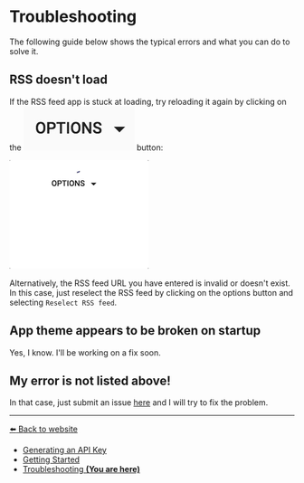 # Troubleshooting
The following guide below shows the typical errors and what you can do to solve it.

## RSS doesn't load
If the RSS feed app is stuck at loading, try reloading it again by clicking on the ![Options button](../img/troubleshooting/options_btn.jpg) button:

![Options](../img/troubleshooting/rss_feed_not_loading.gif)

Alternatively, the RSS feed URL you have entered is invalid or doesn't exist. In this case, just reselect the RSS feed by clicking on the options button and selecting `Reselect RSS feed`.

## App theme appears to be broken on startup
Yes, I know. I'll be working on a fix soon.

## My error is not listed above!
In that case, just submit an issue [here][issue_form] and I will try to fix the problem.

[issue_form]: https://goo.gl/forms/hopvyFXOqHfpA1kq2

<!-- begin end links -->
---
[:arrow_left: Back to website](https://chan4077.github.io/angular-rss-reader)

- [Generating an API Key](./generate-api-key.md)
- [Getting Started](./getting-started.md)
- [Troubleshooting **(You are here)**](./troubleshooting.md)
<!-- end links -->